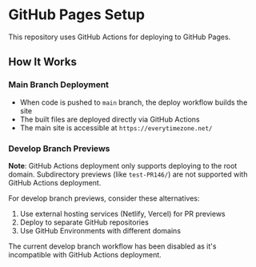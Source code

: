 # GitHub Pages Setup

This repository uses GitHub Actions for deploying to GitHub Pages.

## How It Works

### Main Branch Deployment
- When code is pushed to `main` branch, the deploy workflow builds the site
- The built files are deployed directly via GitHub Actions
- The main site is accessible at `https://everytimezone.net/`

### Develop Branch Previews
**Note**: GitHub Actions deployment only supports deploying to the root domain. Subdirectory previews (like `test-PR146/`) are not supported with GitHub Actions deployment.

For develop branch previews, consider these alternatives:
1. Use external hosting services (Netlify, Vercel) for PR previews
2. Deploy to separate GitHub repositories
3. Use GitHub Environments with different domains

The current develop branch workflow has been disabled as it's incompatible with GitHub Actions deployment.